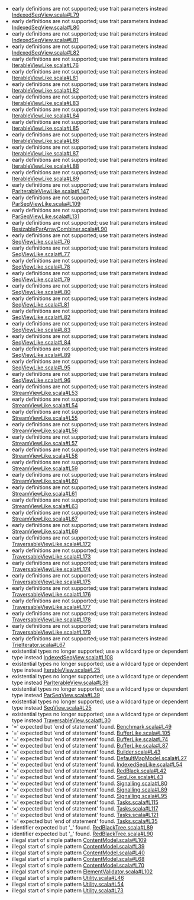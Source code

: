 *    early definitions are not supported; use trait parameters instead [IndexedSeqView.scala#L79](https://github.com/scala/scala/tree/2.10.x/src/library/scala/collection/mutable/IndexedSeqView.scala#L79)
*    early definitions are not supported; use trait parameters instead [IndexedSeqView.scala#L80](https://github.com/scala/scala/tree/2.10.x/src/library/scala/collection/mutable/IndexedSeqView.scala#L80)
*    early definitions are not supported; use trait parameters instead [IndexedSeqView.scala#L81](https://github.com/scala/scala/tree/2.10.x/src/library/scala/collection/mutable/IndexedSeqView.scala#L81)
*    early definitions are not supported; use trait parameters instead [IndexedSeqView.scala#L82](https://github.com/scala/scala/tree/2.10.x/src/library/scala/collection/mutable/IndexedSeqView.scala#L82)
*    early definitions are not supported; use trait parameters instead [IterableViewLike.scala#L76](https://github.com/scala/scala/tree/2.10.x/src/library/scala/collection/IterableViewLike.scala#L76)
*    early definitions are not supported; use trait parameters instead [IterableViewLike.scala#L81](https://github.com/scala/scala/tree/2.10.x/src/library/scala/collection/IterableViewLike.scala#L81)
*    early definitions are not supported; use trait parameters instead [IterableViewLike.scala#L82](https://github.com/scala/scala/tree/2.10.x/src/library/scala/collection/IterableViewLike.scala#L82)
*    early definitions are not supported; use trait parameters instead [IterableViewLike.scala#L83](https://github.com/scala/scala/tree/2.10.x/src/library/scala/collection/IterableViewLike.scala#L83)
*    early definitions are not supported; use trait parameters instead [IterableViewLike.scala#L84](https://github.com/scala/scala/tree/2.10.x/src/library/scala/collection/IterableViewLike.scala#L84)
*    early definitions are not supported; use trait parameters instead [IterableViewLike.scala#L85](https://github.com/scala/scala/tree/2.10.x/src/library/scala/collection/IterableViewLike.scala#L85)
*    early definitions are not supported; use trait parameters instead [IterableViewLike.scala#L86](https://github.com/scala/scala/tree/2.10.x/src/library/scala/collection/IterableViewLike.scala#L86)
*    early definitions are not supported; use trait parameters instead [IterableViewLike.scala#L87](https://github.com/scala/scala/tree/2.10.x/src/library/scala/collection/IterableViewLike.scala#L87)
*    early definitions are not supported; use trait parameters instead [IterableViewLike.scala#L88](https://github.com/scala/scala/tree/2.10.x/src/library/scala/collection/IterableViewLike.scala#L88)
*    early definitions are not supported; use trait parameters instead [IterableViewLike.scala#L89](https://github.com/scala/scala/tree/2.10.x/src/library/scala/collection/IterableViewLike.scala#L89)
*    early definitions are not supported; use trait parameters instead [ParIterableViewLike.scala#L147](https://github.com/scala/scala/tree/2.10.x/src/library/scala/collection/parallel/ParIterableViewLike.scala#L147)
*    early definitions are not supported; use trait parameters instead [ParSeqViewLike.scala#L109](https://github.com/scala/scala/tree/2.10.x/src/library/scala/collection/parallel/ParSeqViewLike.scala#L109)
*    early definitions are not supported; use trait parameters instead [ParSeqViewLike.scala#L131](https://github.com/scala/scala/tree/2.10.x/src/library/scala/collection/parallel/ParSeqViewLike.scala#L131)
*    early definitions are not supported; use trait parameters instead [ResizableParArrayCombiner.scala#L90](https://github.com/scala/scala/tree/2.10.x/src/library/scala/collection/parallel/mutable/ResizableParArrayCombiner.scala#L90)
*    early definitions are not supported; use trait parameters instead [SeqViewLike.scala#L76](https://github.com/scala/scala/tree/2.10.x/src/library/scala/collection/SeqViewLike.scala#L76)
*    early definitions are not supported; use trait parameters instead [SeqViewLike.scala#L77](https://github.com/scala/scala/tree/2.10.x/src/library/scala/collection/SeqViewLike.scala#L77)
*    early definitions are not supported; use trait parameters instead [SeqViewLike.scala#L78](https://github.com/scala/scala/tree/2.10.x/src/library/scala/collection/SeqViewLike.scala#L78)
*    early definitions are not supported; use trait parameters instead [SeqViewLike.scala#L79](https://github.com/scala/scala/tree/2.10.x/src/library/scala/collection/SeqViewLike.scala#L79)
*    early definitions are not supported; use trait parameters instead [SeqViewLike.scala#L80](https://github.com/scala/scala/tree/2.10.x/src/library/scala/collection/SeqViewLike.scala#L80)
*    early definitions are not supported; use trait parameters instead [SeqViewLike.scala#L81](https://github.com/scala/scala/tree/2.10.x/src/library/scala/collection/SeqViewLike.scala#L81)
*    early definitions are not supported; use trait parameters instead [SeqViewLike.scala#L82](https://github.com/scala/scala/tree/2.10.x/src/library/scala/collection/SeqViewLike.scala#L82)
*    early definitions are not supported; use trait parameters instead [SeqViewLike.scala#L83](https://github.com/scala/scala/tree/2.10.x/src/library/scala/collection/SeqViewLike.scala#L83)
*    early definitions are not supported; use trait parameters instead [SeqViewLike.scala#L84](https://github.com/scala/scala/tree/2.10.x/src/library/scala/collection/SeqViewLike.scala#L84)
*    early definitions are not supported; use trait parameters instead [SeqViewLike.scala#L89](https://github.com/scala/scala/tree/2.10.x/src/library/scala/collection/SeqViewLike.scala#L89)
*    early definitions are not supported; use trait parameters instead [SeqViewLike.scala#L95](https://github.com/scala/scala/tree/2.10.x/src/library/scala/collection/SeqViewLike.scala#L95)
*    early definitions are not supported; use trait parameters instead [SeqViewLike.scala#L96](https://github.com/scala/scala/tree/2.10.x/src/library/scala/collection/SeqViewLike.scala#L96)
*    early definitions are not supported; use trait parameters instead [StreamViewLike.scala#L53](https://github.com/scala/scala/tree/2.10.x/src/library/scala/collection/immutable/StreamViewLike.scala#L53)
*    early definitions are not supported; use trait parameters instead [StreamViewLike.scala#L54](https://github.com/scala/scala/tree/2.10.x/src/library/scala/collection/immutable/StreamViewLike.scala#L54)
*    early definitions are not supported; use trait parameters instead [StreamViewLike.scala#L55](https://github.com/scala/scala/tree/2.10.x/src/library/scala/collection/immutable/StreamViewLike.scala#L55)
*    early definitions are not supported; use trait parameters instead [StreamViewLike.scala#L56](https://github.com/scala/scala/tree/2.10.x/src/library/scala/collection/immutable/StreamViewLike.scala#L56)
*    early definitions are not supported; use trait parameters instead [StreamViewLike.scala#L57](https://github.com/scala/scala/tree/2.10.x/src/library/scala/collection/immutable/StreamViewLike.scala#L57)
*    early definitions are not supported; use trait parameters instead [StreamViewLike.scala#L58](https://github.com/scala/scala/tree/2.10.x/src/library/scala/collection/immutable/StreamViewLike.scala#L58)
*    early definitions are not supported; use trait parameters instead [StreamViewLike.scala#L59](https://github.com/scala/scala/tree/2.10.x/src/library/scala/collection/immutable/StreamViewLike.scala#L59)
*    early definitions are not supported; use trait parameters instead [StreamViewLike.scala#L60](https://github.com/scala/scala/tree/2.10.x/src/library/scala/collection/immutable/StreamViewLike.scala#L60)
*    early definitions are not supported; use trait parameters instead [StreamViewLike.scala#L61](https://github.com/scala/scala/tree/2.10.x/src/library/scala/collection/immutable/StreamViewLike.scala#L61)
*    early definitions are not supported; use trait parameters instead [StreamViewLike.scala#L63](https://github.com/scala/scala/tree/2.10.x/src/library/scala/collection/immutable/StreamViewLike.scala#L63)
*    early definitions are not supported; use trait parameters instead [StreamViewLike.scala#L67](https://github.com/scala/scala/tree/2.10.x/src/library/scala/collection/immutable/StreamViewLike.scala#L67)
*    early definitions are not supported; use trait parameters instead [StreamViewLike.scala#L69](https://github.com/scala/scala/tree/2.10.x/src/library/scala/collection/immutable/StreamViewLike.scala#L69)
*    early definitions are not supported; use trait parameters instead [TraversableViewLike.scala#L172](https://github.com/scala/scala/tree/2.10.x/src/library/scala/collection/TraversableViewLike.scala#L172)
*    early definitions are not supported; use trait parameters instead [TraversableViewLike.scala#L173](https://github.com/scala/scala/tree/2.10.x/src/library/scala/collection/TraversableViewLike.scala#L173)
*    early definitions are not supported; use trait parameters instead [TraversableViewLike.scala#L174](https://github.com/scala/scala/tree/2.10.x/src/library/scala/collection/TraversableViewLike.scala#L174)
*    early definitions are not supported; use trait parameters instead [TraversableViewLike.scala#L175](https://github.com/scala/scala/tree/2.10.x/src/library/scala/collection/TraversableViewLike.scala#L175)
*    early definitions are not supported; use trait parameters instead [TraversableViewLike.scala#L176](https://github.com/scala/scala/tree/2.10.x/src/library/scala/collection/TraversableViewLike.scala#L176)
*    early definitions are not supported; use trait parameters instead [TraversableViewLike.scala#L177](https://github.com/scala/scala/tree/2.10.x/src/library/scala/collection/TraversableViewLike.scala#L177)
*    early definitions are not supported; use trait parameters instead [TraversableViewLike.scala#L178](https://github.com/scala/scala/tree/2.10.x/src/library/scala/collection/TraversableViewLike.scala#L178)
*    early definitions are not supported; use trait parameters instead [TraversableViewLike.scala#L179](https://github.com/scala/scala/tree/2.10.x/src/library/scala/collection/TraversableViewLike.scala#L179)
*    early definitions are not supported; use trait parameters instead [TrieIterator.scala#L67](https://github.com/scala/scala/tree/2.10.x/src/library/scala/collection/immutable/TrieIterator.scala#L67)
*    existential types no longer supported; use a wildcard type or dependent type instead [IndexedSeqView.scala#L108](https://github.com/scala/scala/tree/2.10.x/src/library/scala/collection/mutable/IndexedSeqView.scala#L108)
*    existential types no longer supported; use a wildcard type or dependent type instead [IterableView.scala#L25](https://github.com/scala/scala/tree/2.10.x/src/library/scala/collection/IterableView.scala#L25)
*    existential types no longer supported; use a wildcard type or dependent type instead [ParIterableView.scala#L39](https://github.com/scala/scala/tree/2.10.x/src/library/scala/collection/parallel/ParIterableView.scala#L39)
*    existential types no longer supported; use a wildcard type or dependent type instead [ParSeqView.scala#L39](https://github.com/scala/scala/tree/2.10.x/src/library/scala/collection/parallel/ParSeqView.scala#L39)
*    existential types no longer supported; use a wildcard type or dependent type instead [SeqView.scala#L25](https://github.com/scala/scala/tree/2.10.x/src/library/scala/collection/SeqView.scala#L25)
*    existential types no longer supported; use a wildcard type or dependent type instead [TraversableView.scala#L30](https://github.com/scala/scala/tree/2.10.x/src/library/scala/collection/TraversableView.scala#L30)
*    '=' expected but 'end of statement' found. [Benchmark.scala#L49](https://github.com/scala/scala/tree/2.10.x/src/library/scala/testing/Benchmark.scala#L49)
*    '=' expected but 'end of statement' found. [BufferLike.scala#L105](https://github.com/scala/scala/tree/2.10.x/src/library/scala/collection/mutable/BufferLike.scala#L105)
*    '=' expected but 'end of statement' found. [BufferLike.scala#L74](https://github.com/scala/scala/tree/2.10.x/src/library/scala/collection/mutable/BufferLike.scala#L74)
*    '=' expected but 'end of statement' found. [BufferLike.scala#L87](https://github.com/scala/scala/tree/2.10.x/src/library/scala/collection/mutable/BufferLike.scala#L87)
*    '=' expected but 'end of statement' found. [Builder.scala#L43](https://github.com/scala/scala/tree/2.10.x/src/library/scala/collection/mutable/Builder.scala#L43)
*    '=' expected but 'end of statement' found. [DefaultMapModel.scala#L27](https://github.com/scala/scala/tree/2.10.x/src/library/scala/collection/mutable/DefaultMapModel.scala#L27)
*    '=' expected but 'end of statement' found. [IndexedSeqLike.scala#L54](https://github.com/scala/scala/tree/2.10.x/src/library/scala/collection/mutable/IndexedSeqLike.scala#L54)
*    '=' expected but 'end of statement' found. [RedBlack.scala#L42](https://github.com/scala/scala/tree/2.10.x/src/library/scala/collection/immutable/RedBlack.scala#L42)
*    '=' expected but 'end of statement' found. [SeqLike.scala#L43](https://github.com/scala/scala/tree/2.10.x/src/library/scala/collection/mutable/SeqLike.scala#L43)
*    '=' expected but 'end of statement' found. [Signalling.scala#L80](https://github.com/scala/scala/tree/2.10.x/src/library/scala/collection/generic/Signalling.scala#L80)
*    '=' expected but 'end of statement' found. [Signalling.scala#L89](https://github.com/scala/scala/tree/2.10.x/src/library/scala/collection/generic/Signalling.scala#L89)
*    '=' expected but 'end of statement' found. [Signalling.scala#L95](https://github.com/scala/scala/tree/2.10.x/src/library/scala/collection/generic/Signalling.scala#L95)
*    '=' expected but 'end of statement' found. [Tasks.scala#L115](https://github.com/scala/scala/tree/2.10.x/src/library/scala/collection/parallel/Tasks.scala#L115)
*    '=' expected but 'end of statement' found. [Tasks.scala#L117](https://github.com/scala/scala/tree/2.10.x/src/library/scala/collection/parallel/Tasks.scala#L117)
*    '=' expected but 'end of statement' found. [Tasks.scala#L121](https://github.com/scala/scala/tree/2.10.x/src/library/scala/collection/parallel/Tasks.scala#L121)
*    '=' expected but 'end of statement' found. [Tasks.scala#L35](https://github.com/scala/scala/tree/2.10.x/src/library/scala/collection/parallel/Tasks.scala#L35)
*    identifier expected but '_' found. [RedBlackTree.scala#L89](https://github.com/scala/scala/tree/2.10.x/src/library/scala/collection/immutable/RedBlackTree.scala#L89)
*    identifier expected but '_' found. [RedBlackTree.scala#L90](https://github.com/scala/scala/tree/2.10.x/src/library/scala/collection/immutable/RedBlackTree.scala#L90)
*    illegal start of simple pattern [ContentModel.scala#L109](https://github.com/scala/scala/tree/2.10.x/src/library/scala/xml/dtd/ContentModel.scala#L109)
*    illegal start of simple pattern [ContentModel.scala#L39](https://github.com/scala/scala/tree/2.10.x/src/library/scala/xml/dtd/ContentModel.scala#L39)
*    illegal start of simple pattern [ContentModel.scala#L40](https://github.com/scala/scala/tree/2.10.x/src/library/scala/xml/dtd/ContentModel.scala#L40)
*    illegal start of simple pattern [ContentModel.scala#L68](https://github.com/scala/scala/tree/2.10.x/src/library/scala/xml/dtd/ContentModel.scala#L68)
*    illegal start of simple pattern [ContentModel.scala#L70](https://github.com/scala/scala/tree/2.10.x/src/library/scala/xml/dtd/ContentModel.scala#L70)
*    illegal start of simple pattern [ElementValidator.scala#L102](https://github.com/scala/scala/tree/2.10.x/src/library/scala/xml/dtd/ElementValidator.scala#L102)
*    illegal start of simple pattern [Utility.scala#L46](https://github.com/scala/scala/tree/2.10.x/src/library/scala/xml/Utility.scala#L46)
*    illegal start of simple pattern [Utility.scala#L54](https://github.com/scala/scala/tree/2.10.x/src/library/scala/xml/Utility.scala#L54)
*    illegal start of simple pattern [Utility.scala#L73](https://github.com/scala/scala/tree/2.10.x/src/library/scala/xml/Utility.scala#L73)
